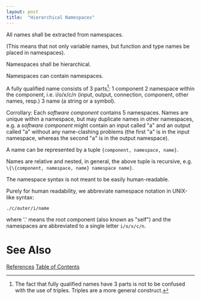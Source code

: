 ```yaml
---
layout: post
title:  "Hierarchical Namespaces"
---
```


All names shall be extracted from namespaces.

(This means that not only variable names, but function and type names be placed in namespaces).

Namespaces shall be hierarchical.

Namespaces can contain namespaces.

A fully qualified name consists of 3 parts[^3parts]:
1 component
2 namespace within the component, i.e. i/o/x/c/n (input, output, connection, component, other names, resp.)
3 name (a string or a symbol).

Corrollary: Each _software component_ contains 5 namespaces. Names are unique within a namespace, but may duplicate names in other namespaces, e.g. a _software component_ might contain an input called "a" and an output called "a" without any name-clashing problems (the first "a" is in the input namespace, whereas the second "a" is in the output namespace).

A name can be represented by a tuple `{component, namespace, name}`.

Names are relative and nested, in general, the above tuple is recursive, e.g.
`\{\{component, namespace, name} namespace name}`.

The namespace syntax is not meant to be easily human-readable.

Purely for human readability, we abbreviate namespace notation in UNIX-like syntax:

`./c/outer/i/name`

where '.' means the root component (also known as "self") and the namespaces are abbreviated to a single letter `i/o/x/c/n`.

[^3parts]: The fact that fully qualified names have 3 parts is not to be confused with the use of triples. Triples are a more general construct.
# See Also

[References](https://guitarvydas.github.io/2021/01/14/References.html)
[Table of Contents](https://guitarvydas.github.io/2021/05/14/Table-Of-Contents.html)

<script src="https://utteranc.es/client.js" 
        repo="guitarvydas/guitarvydas.github.io" 
        issue-term="pathname" 
        theme="github-light" 
        crossorigin="anonymous" 
        async> 
</script> 
